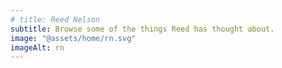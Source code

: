 ```yaml
---
# title: Reed Nelson
subtitle: Browse some of the things Reed has thought about.
image: "@assets/home/rn.svg"
imageAlt: rn
---
```

